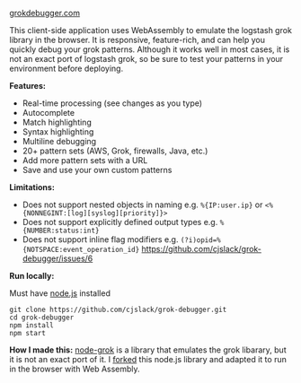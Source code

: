 [grokdebugger.com](https://www.grokdebugger.com)

This client-side application uses WebAssembly to emulate the logstash grok library in the browser. It is responsive, feature-rich, and can help you quickly debug your grok patterns. Although it works well in most cases, it is not an exact port of logstash grok, so be sure to test your patterns in your environment before deploying. 

**Features:**

- Real-time processing (see changes as you type)
- Autocomplete
- Match highlighting
- Syntax highlighting
- Multiline debugging
- 20+ pattern sets (AWS, Grok, firewalls, Java, etc.)
- Add more pattern sets with a URL
- Save and use your own custom patterns

**Limitations:**

- Does not support nested objects in naming e.g. `%{IP:user.ip}` or `<%{NONNEGINT:[log][syslog][priority]}>`
- Does not support explicitly defined output types e.g. `%{NUMBER:status:int}`
- Does not support inline flag modifiers e.g. `(?i)opid=%{NOTSPACE:event_operation_id}` https://github.com/cjslack/grok-debugger/issues/6

**Run locally:**

Must have [node.js](https://nodejs.org/en) installed
```
git clone https://github.com/cjslack/grok-debugger.git
cd grok-debugger
npm install
npm start
```

**How I made this:**
[node-grok](https://github.com/Beh01der/node-grok) is a library that emulates the grok libarary, but it is not an exact port of it. I [forked](https://github.com/cjslack/grok-js-web) this node.js library and adapted it to run in the browser with Web Assembly. 
